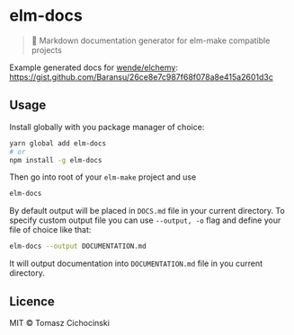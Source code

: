 # elm-docs

> 📖 Markdown documentation generator for elm-make compatible projects

Example generated docs for [wende/elchemy](https://github.com/wende/elchemy): https://gist.github.com/Baransu/26ce8e7c987f68f078a8e415a2601d3c

## Usage

Install globally with you package manager of choice:
```sh
yarn global add elm-docs
# or
npm install -g elm-docs
```

Then go into root of your `elm-make` project and use
```sh
elm-docs
```
By default output will be placed in `DOCS.md` file in your current directory. To specify custom output file you can use `--output, -o` flag and define your file of choice like that:
```sh
elm-docs --output DOCUMENTATION.md 
```
It will output documentation into `DOCUMENTATION.md` file in you current directory.

## Licence

MIT © Tomasz Cichocinski

